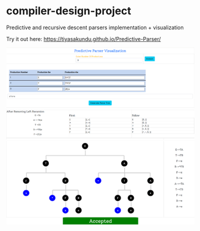 # compiler-design-project
Predictive and recursive descent parsers implementation + visualization

Try it out here: https://tiyasakundu.github.io/Predictive-Parser/

![Input Image](./images/input.png)
![Tables Image](./images/tables.png)
![Parse Tree Image](./images/parse_tree.png)
